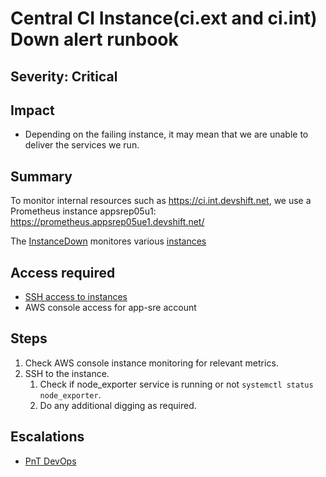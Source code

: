 # Central CI Instance(ci.ext and ci.int) Down alert runbook

## Severity: Critical

## Impact

- Depending on the failing instance, it may mean that we are unable to deliver the services we run.

## Summary

To monitor internal resources such as https://ci.int.devshift.net, we use a Prometheus instance appsrep05u1: https://prometheus.appsrep05ue1.devshift.net/

The [InstanceDown](https://gitlab.cee.redhat.com/app-sre/infra/-/blob/master/ansible/hosts/host_vars/prometheus.centralci.devshift.net) monitores various [instances](https://gitlab.cee.redhat.com/app-sre/infra/-/blob/6215bc233827e43bda7974cadfef0eeb6beba106/ansible/hosts/hosts.cfg#L11-66) 

## Access required

- [SSH access to instances](https://gitlab.cee.redhat.com/app-sre/infra/-/tree/master/ansible#ssh-setup)
- AWS console access for app-sre account

## Steps 

1. Check AWS console instance monitoring for relevant metrics.
1. SSH to the instance.
    1. Check if node_exporter service is running or not `systemctl status node_exporter`.
    1. Do any additional digging as required.
## Escalations

- [PnT DevOps](/docs/app-sre/AAA.md#pnt-devops)
